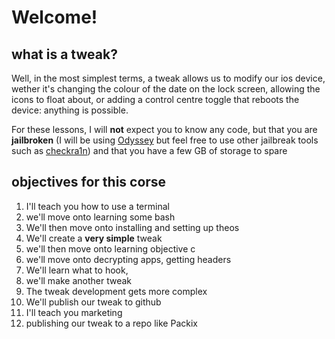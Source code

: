 # **Welcome!**
## what is a tweak?
Well, in the most simplest terms, a tweak allows us to modify our ios device, wether it's changing the colour of the date on the lock screen, allowing the icons to float about, or adding a control centre toggle that reboots the device: anything is possible. 

For these lessons, I will **not** expect you to know any code, but that you are **jailbroken** (I will be using [Odyssey](https://theodyssey.dev]) but feel free to use other jailbreak tools such as [checkra1n](https://checkra.in)) and that you have a few GB of storage to spare

## objectives for this corse 
1. I'll teach you how to use a terminal 
2. we'll move onto learning some bash 
3. We'll then move onto installing and setting up theos
4. We'll create a **very simple** tweak 
5. we'll then move onto learning objective c
6. we'll move onto decrypting apps, getting headers
7. We'll learn what to hook, 
8. we'll make another tweak
9. The tweak development gets more complex 
10. We'll publish our tweak to github
11. I'll teach you marketing 
12. publishing our tweak to a repo like Packix  

